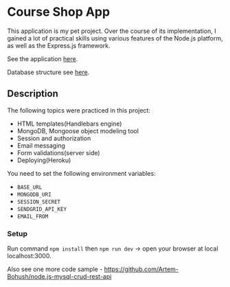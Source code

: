 # Course Shop App

  This application is my pet project. Over the course of its implementation, I gained a lot of practical skills using various features of the Node.js platform, as well as the Express.js framework.
  
See the application [here](https://mysterious-brushlands-67114.herokuapp.com/).

Database structure see [here](https://whimsical.com/2hvbHoswvCry7Wa3478Kqu).


## Description

The following topics were practiced in this project: 
- HTML templates(Handlebars engine)
- MongoDB, Mongoose object modeling tool
- Session and authorization
- Email messaging
- Form validations(server side)
- Deploying(Heroku)

You need to set the following environment variables:
- `BASE_URL`
- `MONGODB_URI`
- `SESSION_SECRET`
- `SENDGRID_API_KEY`
- `EMAIL_FROM`
    
### Setup
  Run command ```npm install``` then ```npm run dev``` -> open your browser at local localhost:3000.

Also see one more code sample - https://github.com/Artem-Bohush/node.js-mysql-crud-rest-api
